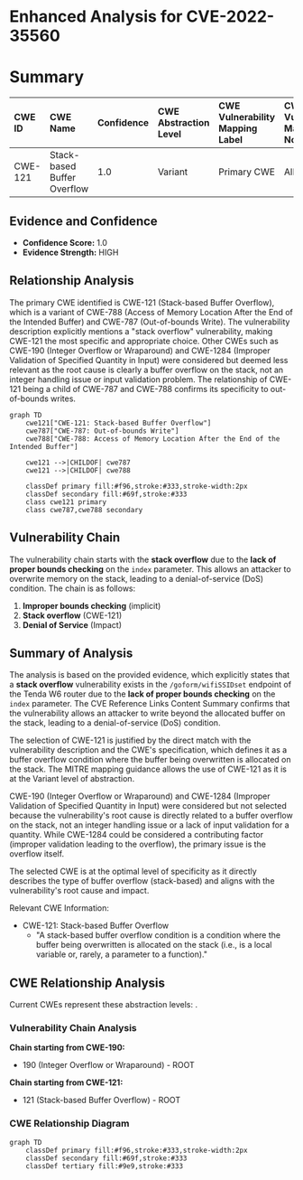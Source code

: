 # Enhanced Analysis for CVE-2022-35560

# Summary
| CWE ID  | CWE Name                       | Confidence | CWE Abstraction Level | CWE Vulnerability Mapping Label | CWE-Vulnerability Mapping Notes |
| :------- | :----------------------------- | :--------- | :-------------------- | :------------------------------ | :------------------------------ |
| CWE-121 | Stack-based Buffer Overflow      | 1.0       | Variant               | Primary CWE                       | Allowed                       |

## Evidence and Confidence

*   **Confidence Score:** 1.0
*   **Evidence Strength:** HIGH

## Relationship Analysis
The primary CWE identified is CWE-121 (Stack-based Buffer Overflow), which is a variant of CWE-788 (Access of Memory Location After the End of the Intended Buffer) and CWE-787 (Out-of-bounds Write). The vulnerability description explicitly mentions a "stack overflow" vulnerability, making CWE-121 the most specific and appropriate choice. Other CWEs such as CWE-190 (Integer Overflow or Wraparound) and CWE-1284 (Improper Validation of Specified Quantity in Input) were considered but deemed less relevant as the root cause is clearly a buffer overflow on the stack, not an integer handling issue or input validation problem. The relationship of CWE-121 being a child of CWE-787 and CWE-788 confirms its specificity to out-of-bounds writes.

```mermaid
graph TD
    cwe121["CWE-121: Stack-based Buffer Overflow"]
    cwe787["CWE-787: Out-of-bounds Write"]
    cwe788["CWE-788: Access of Memory Location After the End of the Intended Buffer"]

    cwe121 -->|CHILDOF| cwe787
    cwe121 -->|CHILDOF| cwe788
    
    classDef primary fill:#f96,stroke:#333,stroke-width:2px
    classDef secondary fill:#69f,stroke:#333
    class cwe121 primary
    class cwe787,cwe788 secondary
```

## Vulnerability Chain
The vulnerability chain starts with the **stack overflow** due to the **lack of proper bounds checking** on the `index` parameter. This allows an attacker to overwrite memory on the stack, leading to a denial-of-service (DoS) condition. The chain is as follows:

1.  **Improper bounds checking** (implicit)
2.  **Stack overflow** (CWE-121)
3.  **Denial of Service** (Impact)

## Summary of Analysis
The analysis is based on the provided evidence, which explicitly states that a **stack overflow** vulnerability exists in the `/goform/wifiSSIDset` endpoint of the Tenda W6 router due to the **lack of proper bounds checking** on the `index` parameter. The CVE Reference Links Content Summary confirms that the vulnerability allows an attacker to write beyond the allocated buffer on the stack, leading to a denial-of-service (DoS) condition.

The selection of CWE-121 is justified by the direct match with the vulnerability description and the CWE's specification, which defines it as a buffer overflow condition where the buffer being overwritten is allocated on the stack. The MITRE mapping guidance allows the use of CWE-121 as it is at the Variant level of abstraction.

CWE-190 (Integer Overflow or Wraparound) and CWE-1284 (Improper Validation of Specified Quantity in Input) were considered but not selected because the vulnerability's root cause is directly related to a buffer overflow on the stack, not an integer handling issue or a lack of input validation for a quantity. While CWE-1284 could be considered a contributing factor (improper validation leading to the overflow), the primary issue is the overflow itself.

The selected CWE is at the optimal level of specificity as it directly describes the type of buffer overflow (stack-based) and aligns with the vulnerability's root cause and impact.

Relevant CWE Information:
- CWE-121: Stack-based Buffer Overflow
  - "A stack-based buffer overflow condition is a condition where the buffer being overwritten is allocated on the stack (i.e., is a local variable or, rarely, a parameter to a function)."


## CWE Relationship Analysis

Current CWEs represent these abstraction levels: .


### Vulnerability Chain Analysis

**Chain starting from CWE-190:**
- 190 (Integer Overflow or Wraparound) - ROOT


**Chain starting from CWE-121:**
- 121 (Stack-based Buffer Overflow) - ROOT



### CWE Relationship Diagram

```mermaid
graph TD
    classDef primary fill:#f96,stroke:#333,stroke-width:2px
    classDef secondary fill:#69f,stroke:#333
    classDef tertiary fill:#9e9,stroke:#333
```